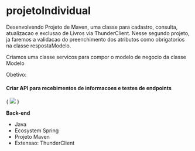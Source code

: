 # projetoIndividual
Desenvolvendo Projeto de Maven, uma classe para cadastro, consulta, atualizacao e exclusao de Livros via ThunderClient.
Nesse segundo projeto, ja faremos a validacao do preenchimento dos atributos como obrigatorios na classe respostaModelo.

Criamos uma classe servicos para compor o modelo de negocio da classe Modelo

Obetivo:
<h4>Criar API para recebimentos de informacoes e testes de endpoints</h4>
{
<img src='./src/apidois'>
}

<strong>Back-end</strong>
<ul>
    <li>Java</li>
    <li>Ecosystem Spring</li>
    <li>Projeto Maven</li>
    <li>Extensao: ThunderClient</li>
</ul> 